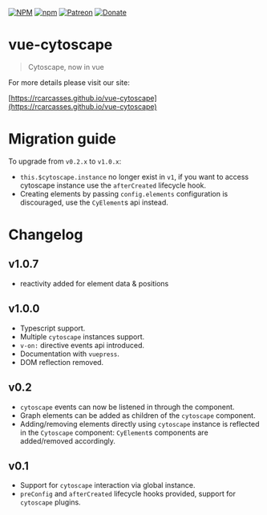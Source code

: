[![NPM](https://nodei.co/npm/vue-cytoscape.png)](https://nodei.co/npm/vue-cytoscape/)
[![npm](https://img.shields.io/npm/dm/vue-cytoscape.svg?style=flat-square)](https://www.npmjs.com/package/vue-cytoscape)
[![Patreon](https://img.shields.io/badge/patreon-donate-blue.svg?style=flat-square)](https://www.patreon.com/rcarcasses)
[![Donate](https://img.shields.io/badge/Donate-PayPal-blue.svg?style=flat-square)](https://paypal.me/CarcassesQuevedo)
# vue-cytoscape

> Cytoscape, now in vue

For more details please visit our site:

[https://rcarcasses.github.io/vue-cytoscape](https://rcarcasses.github.io/vue-cytoscape)

# Migration guide

To upgrade from `v0.2.x` to `v1.0.x`:

- `this.$cytoscape.instance` no longer exist in `v1`, if you want to access cytoscape instance use the `afterCreated` lifecycle hook.
- Creating elements by passing `config.elements` configuration is discouraged, use the `CyElement`s api instead.


# Changelog

## v1.0.7
- reactivity added for element data & positions

## v1.0.0

- Typescript support.
- Multiple `cytoscape` instances support.
- `v-on:` directive events api introduced.
- Documentation with `vuepress`.
- DOM reflection removed.

## v0.2

- `cytoscape` events can now be listened in through the component.
- Graph elements can be added as children of the `cytoscape` component.
- Adding/removing elements directly using `cytoscape` instance is reflected in the `Cytoscape` component: `CyElement`s
components are added/removed accordingly.

## v0.1

- Support for `cytoscape` interaction via global instance.
- `preConfig` and `afterCreated` lifecycle hooks provided, support for `cytoscape` plugins.
